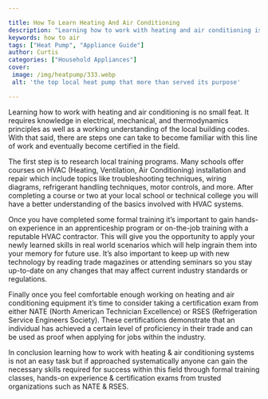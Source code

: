 ```yaml
---

title: How To Learn Heating And Air Conditioning
description: "Learning how to work with heating and air conditioning is no small feat. It requires knowledge in electrical, mechanical, and ther...read now to learn more"
keywords: how to air
tags: ["Heat Pump", "Appliance Guide"]
author: Curtis
categories: ["Household Appliances"]
cover: 
 image: /img/heatpump/333.webp
 alt: 'the top local heat pump that more than served its purpose'

---
```


Learning how to work with heating and air conditioning is no small feat. It requires knowledge in electrical, mechanical, and thermodynamics principles as well as a working understanding of the local building codes. With that said, there are steps one can take to become familiar with this line of work and eventually become certified in the field.

The first step is to research local training programs. Many schools offer courses on HVAC (Heating, Ventilation, Air Conditioning) installation and repair which include topics like troubleshooting techniques, wiring diagrams, refrigerant handling techniques, motor controls, and more. After completing a course or two at your local school or technical college you will have a better understanding of the basics involved with HVAC systems.

Once you have completed some formal training it’s important to gain hands-on experience in an apprenticeship program or on-the-job training with a reputable HVAC contractor. This will give you the opportunity to apply your newly learned skills in real world scenarios which will help ingrain them into your memory for future use. It’s also important to keep up with new technology by reading trade magazines or attending seminars so you stay up-to-date on any changes that may affect current industry standards or regulations.

Finally once you feel comfortable enough working on heating and air conditioning equipment it’s time to consider taking a certification exam from either NATE (North American Technician Excellence) or RSES (Refrigeration Service Engineers Society). These certifications demonstrate that an individual has achieved a certain level of proficiency in their trade and can be used as proof when applying for jobs within the industry. 

In conclusion learning how to work with heating & air conditioning systems is not an easy task but if approached systematically anyone can gain the necessary skills required for success within this field through formal training classes, hands-on experience & certification exams from trusted organizations such as NATE & RSES.
